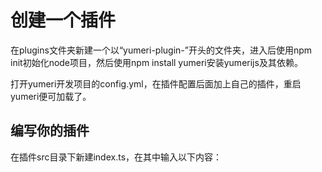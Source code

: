 # 创建一个插件

在plugins文件夹新建一个以“yumeri-plugin-”开头的文件夹，进入后使用npm init初始化node项目，然后使用npm install yumeri安装yumerijs及其依赖。

打开yumeri开发项目的config.yml，在插件配置后面加上自己的插件，重启yumeri便可加载了。

## 编写你的插件

在插件src目录下新建index.ts，在其中输入以下内容：

